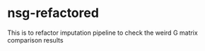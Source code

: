 # nsg-refactored
This is to refactor imputation pipeline to check the weird G matrix comparison results
